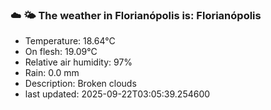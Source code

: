 ### ☁️ 🌤️  The weather in Florianópolis is: Florianópolis

- Temperature: 18.64°C
- On flesh: 19.09°C
- Relative air humidity: 97%
- Rain: 0.0 mm
- Description: Broken clouds
- last updated: 2025-09-22T03:05:39.254600
